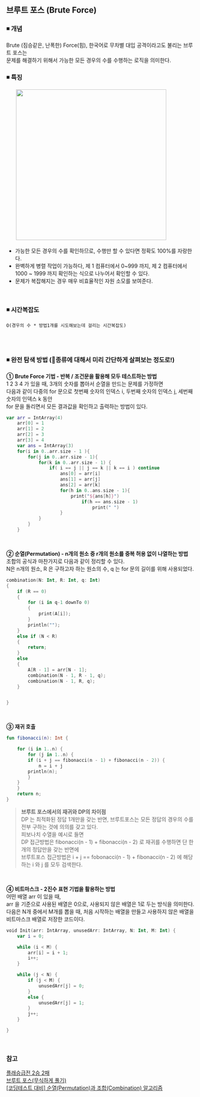 
## 브루트 포스 (Brute Force)

### ◾ 개념
Brute (짐승같은, 난폭한) Force(힘), 한국어로 무차별 대입 공격이라고도 불리는 브루트 포스는 </br>
문제를 해결하기 위해서 가능한 모든 경우의 수를 수행하는 로직을 의미한다.</br>

### ◾ 특징
ﾠﾠ<img 
src="https://steemitimages.com/p/2bP4pJr4wVimqCWjYimXJe2cnCgn7vmMA5RochfH2tN?format=match&mode=fit&width=1280" width="400" height="400" margin-left = "10"/>
- 가능한 모든 경우의 수를 확인하므로, 수행만 할 수 있다면 정확도 100%를 자랑한다.
- 완벽하게 병렬 작업이 가능하다, 제 1 컴퓨터에서 0~999 까지, 제 2 컴퓨터에서 1000 ~ 1999 까지 확인하는 식으로 나누어서 확인할 수 있다.
- 문제가 복잡해지는 경우 매우 비효율적인 자원 소모를 보여준다.
</br>

### ◾ 시간복잡도
`O(경우의 수 * 방법1개를 시도해보는데 걸리는 시간복잡도)`</br>
</br>

</br>


### ◾ 완전 탐색 방법 (🙂종류에 대해서 미리 간단하게 살펴보는 정도로!)
**① Brute Force 기법 - 반복 / 조건문을 활용해 모두 테스트하는 방법**  
1 2 3 4 가 있을 때, 3개의 숫자를 뽑아서 순열을 만드는 문제를 가정하면<br/>
다음과 같이 다중의 for 문으로 첫번째 숫자의 인덱스 i, 두번째 숫자의 인덱스 j, 세번째 숫자의 인덱스 k 동안 <br/>
for 문을 돌리면서 모든 결과값을 확인하고 출력하는 방법이 있다. <br/>
```Kotlin
var arr = IntArray(4)
	arr[0] = 1
	arr[1] = 2
	arr[2] = 3
	arr[3] = 4
	var ans = IntArray(3) 
	for(i in 0..arr.size - 1 ){
		for(j in 0..arr.size - 1){
			for(k in 0..arr.size - 1) {
				if( i == j || j == k || k == i ) continue
					ans[0] = arr[i]
					ans[1] = arr[j]
					ans[2] = arr[k]
					for(h in 0..ans.size - 1){
						print("${ans[h]}")
							if(h == ans.size - 1)
								print(" ")
					}
			}
		}
	}
```
</br>

**② 순열(Permutation) - n개의 원소 중 r개의 원소를 중복 허용 없이 나열하는 방법**  
조합의 공식과 마찬가지로 다음과 같이 정리할 수 있다.<br/>
N은 n개의 원소, R 은 구하고자 하는 원소의 수, q 는 for 문의 길이를 위해 사용되었다.

```Kotlin
combination(N: Int, R: Int, q: Int)
{
	if (R == 0)
	{
		for (i in q-1 downTo 0)
		{
			print(A[i]);
		}
		println("");
	}
	else if (N < R)
	{
		return;
	}
	else
	{
		A[R - 1] = arr[N - 1];
		combination(N - 1, R - 1, q);
		combination(N - 1, R, q);
	}


}
```
</br>

**③ 재귀 호출**  
```Kotlin
fun fibonacci(n): Int {

    for (i in 1..n) {
        for (j in 1..n) {
	    if (i + j == fibonacci(n - 1) + fibonacci(n - 2)) {
	        n = i + j
		println(n);
	    }
	}
    }
    return n;
}	
```
> **브루트 포스에서의 재귀와 DP의 차이점** </br>
> DP 는 최적화된 정답 1개만을 갖는 반면, 브루트포스는 모든 정답의 경우의 수를 전부 구하는 것에 의의를 갖고 있다.<br/>
> 피보나치 수열을 예시로 들면<br/>
> DP 접근방법은 fibonacci(n - 1) + fibonacci(n - 2) 로 재귀를 수행하면 단 한개의 정답만을 갖는 반면에 <br/>
> 브루트포스 접근방법은 i + j == fobonacci(n - 1) + fibonacci(n - 2) 에 해당하는 i 와 j 를 모두 검색한다.

</br>

**④ 비트마스크 - 2진수 표현 기법을 활용하는 방법**  
어떤 배열 arr 이 있을 때,<br/>
arr 을 기준으로 사용된 배열은 0으로, 사용되지 않은 배열은 1로 두는 방식을 의미한다.<br/>
다음은 N개 중에서 M개를 뽑을 때, 처음 시작하는 배열을 만들고 사용하지 않은 배열을 비트마스크 배열로 저장한 코드이다. <br/>

```Kotlin
void Init(arr: IntArray, unusedArr: IntArray, N: Int, M: Int) {
	var i = 0;

	while (i < M) {
		arr[i] = i + 1;
		i++;
	}

	while (j < N) {
		if (j < M) {
			unusedArr[j] = 0;
		}
		else {
			unusedArr[j] = 1;
		}
		j++;	
	}

}
```

</br>

### 참고
[플래승급전 2승 2패](https://github.com/Newon-universe/Algorithm_study)</br>
[브루트 포스(무식하게 풀기)](https://velog.io/@polynomeer/브루트-포스무식하게-풀기)</br>
[\[코딩테스트 대비\] 순열(Permutation)과 조합(Combination) 알고리즘](https://aerocode.net/376)
